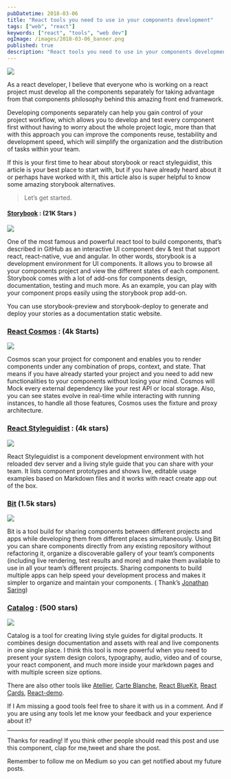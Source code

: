 ```yaml
---
pubDatetime: 2018-03-06
title: "React tools you need to use in your components development"
tags: ["web", "react"]
keywords: ["react", "tools", "web dev"]
ogImage: /images/2018-03-06_banner.png
published: true
description: "React tools you need to use in your components development"
---
```


![](/images/2018-03-06_banner.png)

As a react developer, I believe that everyone who is working on a react project must develop all the components separately for taking advantage from that components philosophy behind this amazing front end framework.

Developing components separately can help you gain control of your project workflow, which allows you to develop and test every component first without having to worry about the whole project logic, more than that with this approach you can improve the components reuse, testability and development speed, which will simplify the organization and the distribution of tasks within your team.

If this is your first time to hear about storybook or react styleguidist, this article is your best place to start with, but if you have already heard about it or perhaps have worked with it, this article also is super helpful to know some amazing storybook alternatives.

> Let’s get started.

#### [Storybook](https://storybook.js.org/) : (21K Stars )

![](https://cdn-images-1.medium.com/max/800/1*8T0opytn0oYuEMpd8PRTsw.gif)

One of the most famous and powerful react tool to build components, that’s described in GitHub as an interactive UI component dev & test that support react, react-native, vue and angular. In other words, storybook is a development environment for UI components. It allows you to browse all your components project and view the different states of each component. Storybook comes with a lot of add-ons for components design, documentation, testing and much more. As an example, you can play with your component props easily using the storybook prop add-on.

You can use storybook-preview and storybook-deploy to generate and deploy your stories as a documentation static website.

### [React Cosmos](https://github.com/react-cosmos/react-cosmos) : (4k Starts)

![](https://cdn-images-1.medium.com/max/800/1*oulda36UM1PWW1GQG2Xgkg.gif)

Cosmos scan your project for component and enables you to render components under any combination of props, context, and state. That means if you have already started your project and you need to add new functionalities to your components without losing your mind. Cosmos will Mock every external dependency like your rest API or local storage. Also, you can see states evolve in real-time while interacting with running instances, to handle all those features, Cosmos uses the fixture and proxy architecture.

### [React Styleguidist](https://github.com/styleguidist/react-styleguidist) : (4k stars)

![](https://cdn-images-1.medium.com/max/800/1*9V2nSEgH1VUbmXd5Dq-hnA.gif)

React Styleguidist is a component development environment with hot reloaded dev server and a living style guide that you can share with your team. It lists component prototypes and shows live, editable usage examples based on Markdown files and it works with react create app out of the box.

### [Bit](https://bitsrc.io/) (1.5k stars)

![](https://cdn-images-1.medium.com/max/800/1*n7r8D3d0wn62BtTTZdtNjA.gif)

Bit is a tool build for sharing components between different projects and apps while developing them from different places simultaneously. Using Bit you can share components directly from any existing repository without refactoring it, organize a discoverable gallery of your team’s components (including live rendering, test results and more) and make them available to use in all your team’s different projects. Sharing components to build multiple apps can help speed your development process and makes it simpler to organize and maintain your components. ( Thank’s [Jonathan Saring](https://medium.com/@JonathanSaring))

### [Catalog](https://catalog.style/) : (500 stars)

![](https://cdn-images-1.medium.com/max/800/1*KbJ2cswBmbYpW7gLj94ugg.gif)

Catalog is a tool for creating living style guides for digital products. It combines design documentation and assets with real and live components in one single place. I think this tool is more powerful when you need to present your system design colors, typography, audio, video and of course, your react component, and much more inside your markdown pages and with multiple screen size options.

There are also other tools like [Atellier](https://github.com/scup/atellier), [Carte Blanche](https://github.com/carteb/carte-blanche), [React BlueKit](http://bluekit.blueberry.io/), [React Cards](https://github.com/steos/reactcards), [React-demo](https://github.com/rpominov/react-demo).

If I Am missing a good tools feel free to share it with us in a comment. And if you are using any tools let me know your feedback and your experience about it?

---

Thanks for reading! If you think other people should read this post and use this component, clap for me,tweet and share the post.

Remember to follow me on Medium so you can get notified about my future posts.
